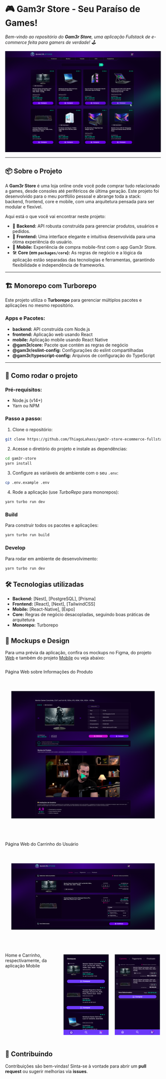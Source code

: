 # 🎮 **Gam3r Store** - Seu Paraíso de Games!

_Bem-vindo ao repositório do **Gam3r Store**, uma aplicação Fullstack de e-commerce feita para gamers de verdade! 🕹️_

<p align="center">
  <img src="/media/web-home.png" alt="Mockup da loja Gam3r Store">
</p>

---

## 📦 **Sobre o Projeto**
A **Gam3r Store** é uma loja online onde você pode comprar tudo relacionado a games, desde consoles até periféricos de última geração. Este projeto foi desenvolvido para o meu portfólio pessoal e abrange toda a stack: backend, frontend, core e mobile, com uma arquitetura pensada para ser modular e flexível.

Aqui está o que você vai encontrar neste projeto:

- 🚀 **Backend:** API robusta construída para gerenciar produtos, usuários e pedidos.
- 🎨 **Frontend:** Uma interface elegante e intuitiva desenvolvida para uma ótima experiência do usuário.
- 📱 **Mobile:** Experiência de compra mobile-first com o app Gam3r Store.
- 🛠️ **Core (em `packages/core`):** As regras de negócio e a lógica da aplicação estão separadas das tecnologias e ferramentas, garantindo flexibilidade e independência de frameworks.

---

## 🏗 **Monorepo com Turborepo**

Este projeto utiliza o **Turborepo** para gerenciar múltiplos pacotes e aplicações no mesmo repositório.

### **Apps e Pacotes:**

- **backend:** API construída com Node.js
- **frontend:** Aplicação web usando React
- **mobile:** Aplicação mobile usando React Native
- **@gam3r/core:** Pacote que contém as regras de negócio
- **@gam3r/eslint-config:** Configurações do eslint compartilhadas
- **@gam3r/typescript-config:** Arquivos de configuração do TypeScript

---

## 🚀 **Como rodar o projeto**

### Pré-requisitos:
- Node.js (v14+)
- Yarn ou NPM

### Passo a passo:
1. Clone o repositório:
```bash
git clone https://github.com/ThiagoLahass/gam3r-store-ecommerce-fullstack-application.git
```

2. Acesse o diretório do projeto e instale as dependências:
```bash
cd gam3r-store
yarn install
```

3. Configure as variáveis de ambiente com o seu `.env`:
```bash
cp .env.example .env
```

4. Rode a aplicação (use *TurboRepo* para monorepos):
```bash
yarn turbo run dev
```

### Build
Para construir todos os pacotes e aplicações:
```bash
yarn turbo run build
```

### Develop
Para rodar em ambiente de desenvolvimento:
```bash
yarn turbo run dev
```

## 🛠️ **Tecnologias utilizadas**

- **Backend:** [Nest], [PostgreSQL], [Prisma]
- **Frontend:** [React], [Next], [TailwindCSS]
- **Mobile:** [React-Native], [Expo]
- **Core:** Regras de negócio desacopladas, seguindo boas práticas de arquitetura
- **Monorepo:** Turborepo

## 📱 **Mockups e Design**
Para uma prévia da aplicação, confira os mockups no Figma, do projeto [Web](https://www.figma.com/design/0YkvCVWX1JNokdsHlufqyR/Gam3rStore?node-id=0-1&t=ByqB0jN0VRF4Sw6u-1) e também do projeto [Mobile](https://www.figma.com/design/2KkR2QqezLQn5FPa7gaoUB/Gam3rStore---Mobile?t=PMsmr7TGbliPr8T3-1) ou veja abaixo:

<div style="display: flex; flex-direction: column; justify-content: center; gap: 40px">
  <div style="display: flex; flex-direction: column; justify-content: center; gap: 20px">
    <p>Página Web sobre Informações do Produto</p>
    <div style="display: flex; justify-content: center; margin: 20px">
        <img src="./media/web-product-info.png" alt="Mockup Web Product Info da Gam3r Store">
    </div>
  </div>

  <div style="display: flex; flex-direction: column; justify-content: center; gap: 20px"> 
    <p>Página Web do Carrinho do Usuário</p>
    <div style="display: flex; justify-content: center; margin: 20px">
        <img src="./media/web-cart.png" alt="Mockup Web Cart da Gam3r Store">
    </div>
  </div>

  <div style="display: flex; flex-direction: row; justify-content: center; gap: 20px">
    <p>Home e Carrinho, respectivamente, da aplicação Mobile</p>
    <div style="display: flex; justify-content: space-around; align-items: center; height: 300px;">
        <img src="./media/mobile-home.png" alt="Mockup Mobile Home da Gam3r Store" style="width: 45%; margin: 10px;">
        <img src="./media/mobile-cart.png" alt="Mockup Mobile Cart da Gam3r Store" style="width: 45%; margin: 10px;">
    </div>
  </div>
</div>


## 🤝 **Contribuindo**
Contribuições são bem-vindas! Sinta-se à vontade para abrir um **pull request** ou sugerir melhorias via **issues**.